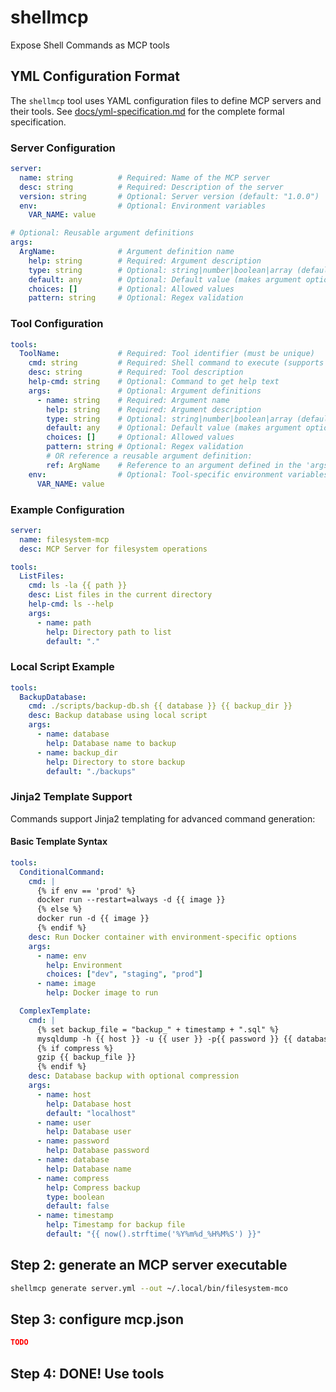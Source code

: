 # shellmcp
Expose Shell Commands as MCP tools

## YML Configuration Format

The `shellmcp` tool uses YAML configuration files to define MCP servers and their tools. See [docs/yml-specification.md](docs/yml-specification.md) for the complete formal specification.

### Server Configuration

```yml
server:
  name: string          # Required: Name of the MCP server
  desc: string          # Required: Description of the server
  version: string       # Optional: Server version (default: "1.0.0")
  env:                  # Optional: Environment variables
    VAR_NAME: value

# Optional: Reusable argument definitions
args:
  ArgName:              # Argument definition name
    help: string        # Required: Argument description
    type: string        # Optional: string|number|boolean|array (default: string)
    default: any        # Optional: Default value (makes argument optional)
    choices: []         # Optional: Allowed values
    pattern: string     # Optional: Regex validation
```

### Tool Configuration

```yml
tools:
  ToolName:             # Required: Tool identifier (must be unique)
    cmd: string         # Required: Shell command to execute (supports Jinja2 templates)
    desc: string        # Required: Tool description
    help-cmd: string    # Optional: Command to get help text
    args:               # Optional: Argument definitions
      - name: string    # Required: Argument name
        help: string    # Required: Argument description
        type: string    # Optional: string|number|boolean|array (default: string)
        default: any    # Optional: Default value (makes argument optional)
        choices: []     # Optional: Allowed values
        pattern: string # Optional: Regex validation
        # OR reference a reusable argument definition:
        ref: ArgName    # Reference to an argument defined in the 'args' section
    env:                # Optional: Tool-specific environment variables
      VAR_NAME: value
```

### Example Configuration

```yml
server:
  name: filesystem-mcp
  desc: MCP Server for filesystem operations

tools:
  ListFiles:
    cmd: ls -la {{ path }}
    desc: List files in the current directory
    help-cmd: ls --help
    args:
      - name: path
        help: Directory path to list
        default: "."
```

### Local Script Example

```yml
tools:
  BackupDatabase:
    cmd: ./scripts/backup-db.sh {{ database }} {{ backup_dir }}
    desc: Backup database using local script
    args:
      - name: database
        help: Database name to backup
      - name: backup_dir
        help: Directory to store backup
        default: "./backups"
```

### Jinja2 Template Support

Commands support Jinja2 templating for advanced command generation:

#### Basic Template Syntax
```yml
tools:
  ConditionalCommand:
    cmd: |
      {% if env == 'prod' %}
      docker run --restart=always -d {{ image }}
      {% else %}
      docker run -d {{ image }}
      {% endif %}
    desc: Run Docker container with environment-specific options
    args:
      - name: env
        help: Environment
        choices: ["dev", "staging", "prod"]
      - name: image
        help: Docker image to run

  ComplexTemplate:
    cmd: |
      {% set backup_file = "backup_" + timestamp + ".sql" %}
      mysqldump -h {{ host }} -u {{ user }} -p{{ password }} {{ database }} > {{ backup_file }}
      {% if compress %}
      gzip {{ backup_file }}
      {% endif %}
    desc: Database backup with optional compression
    args:
      - name: host
        help: Database host
        default: "localhost"
      - name: user
        help: Database user
      - name: password
        help: Database password
      - name: database
        help: Database name
      - name: compress
        help: Compress backup
        type: boolean
        default: false
      - name: timestamp
        help: Timestamp for backup file
        default: "{{ now().strftime('%Y%m%d_%H%M%S') }}"
```


## Step 2: generate an MCP server executable 

```sh
shellmcp generate server.yml --out ~/.local/bin/filesystem-mco
```

## Step 3: configure mcp.json

```json
TODO
```

## Step 4: DONE! Use tools 
